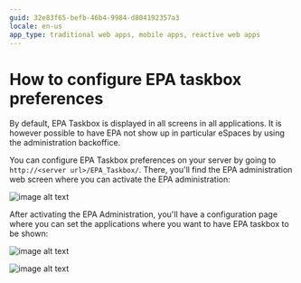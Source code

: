 ```yaml
---
guid: 32e83f65-befb-46b4-9984-d804192357a3
locale: en-us
app_type: traditional web apps, mobile apps, reactive web apps
---
```


# How to configure EPA taskbox preferences

By default, EPA Taskbox is displayed in all screens in all applications. It is however possible to have EPA not show up in particular eSpaces by using the administration backoffice.

You can configure EPA Taskbox preferences on your server by going to `http://<server url>/EPA_Taskbox/`. There, you'll find the EPA administration web screen where you can activate the EPA administration:

![image alt text](images/How-to-configure-EPA-taskbox-preferences_0.png)

After activating the EPA Administration, you'll have a configuration page where you can set the applications where you want to have EPA taskbox to be shown:

![image alt text](images/How-to-configure-EPA-taskbox-preferences_1.png)

![image alt text](images/How-to-configure-EPA-taskbox-preferences_2.png)

